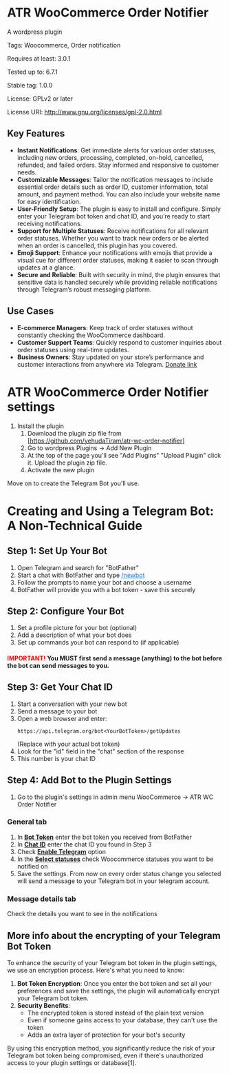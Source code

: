 # ATR WooCommerce Order Notifier
A wordpress plugin

Tags: Woocommerce, Order notification

Requires at least: 3.0.1

Tested up to: 6.7.1

Stable tag: 1.0.0

License: GPLv2 or later

License URI: http://www.gnu.org/licenses/gpl-2.0.html
## Key Features
- **Instant Notifications**: Get immediate alerts for various order statuses, including new orders, processing, completed, on-hold, cancelled, refunded, and failed orders. Stay informed and responsive to customer needs.
- **Customizable Messages**: Tailor the notification messages to include essential order details such as order ID, customer information, total amount, and payment method. You can also include your website name for easy identification.
- **User-Friendly Setup**: The plugin is easy to install and configure. Simply enter your Telegram bot token and chat ID, and you’re ready to start receiving notifications.
- **Support for Multiple Statuses**: Receive notifications for all relevant order statuses. Whether you want to track new orders or be alerted when an order is cancelled, this plugin has you covered.
- **Emoji Support**: Enhance your notifications with emojis that provide a visual cue for different order statuses, making it easier to scan through updates at a glance.
- **Secure and Reliable**: Built with security in mind, the plugin ensures that sensitive data is handled securely while providing reliable notifications through Telegram’s robust messaging platform.
## Use Cases
- **E-commerce Managers**: Keep track of order statuses without constantly checking the WooCommerce dashboard.
- **Customer Support Teams**: Quickly respond to customer inquiries about order statuses using real-time updates.
- **Business Owners**: Stay updated on your store’s performance and customer interactions from anywhere via Telegram.
[Donate link](https://www.paypal.com/cgi-bin/webscr?cmd=_s-xclick&hosted_button_id=T6VTA75GTS3YA)
# ATR WooCommerce Order Notifier settings
1. Install the plugin
   1. Download the plugin zip file from [https://github.com/yehudaTiram/atr-wc-order-notifier]
   2. Go to wordpress Plugins -> Add New Plugin
   3. At the top of the page you'll see "Add Plugins" "Upload Plugin" click it. Upload the plugin zip file.
   4. Activate the new plugin

Move on to create the Telegram Bot you'll use.
# Creating and Using a Telegram Bot: A Non-Technical Guide

## Step 1: Set Up Your Bot

1. Open Telegram and search for "BotFather"
2. Start a chat with BotFather and type <span style="color:#1b75d0"><ins>/newbot</ins></span>
3. Follow the prompts to name your bot and choose a username
4. BotFather will provide you with a bot token - save this securely

## Step 2: Configure Your Bot

1. Set a profile picture for your bot (optional)
2. Add a description of what your bot does
3. Set up commands your bot can respond to (if applicable)
   
#### <span style="color:red">IMPORTANT!</span> You MUST first send a message (anything) to the bot before the bot can send messages to you.

## Step 3: Get Your Chat ID

1. Start a conversation with your new bot
2. Send a message to your bot
3. Open a web browser and enter:
   ```
   https://api.telegram.org/bot<YourBotToken>/getUpdates
   ```
   (Replace <YourBotToken> with your actual bot token)
4. Look for the "id" field in the "chat" section of the response
5. This number is your chat ID

## Step 4: Add Bot to the Plugin Settings
1. Go to the plugin's settings in admin menu WooCommerce -> ATR WC Order Notifier
### General tab
1. In <ins>**Bot Token**</ins> enter the bot token you received from BotFather
2. In <ins>**Chat ID**</ins> enter the chat ID you found in Step 3
3. Check <ins>**Enable Telegram**</ins> option
4. In the <ins>**Select statuses**</ins> check Woocommerce statuses you want to be notified on
5. Save the settings. From now on every order status change you selected will send a message to your Telegram bot in your telegram account.
### Message details tab
Check the details you want to see in the notifications


## More info about the encrypting of your Telegram Bot Token

To enhance the security of your Telegram bot token in the plugin settings, we use an encryption process. Here's what you need to know:
1. **Bot Token Encryption**: Once you enter the bot token and set all your preferences and save the settings, the plugin will automatically encrypt your Telegram bot token.
2. **Security Benefits**:
   - The encrypted token is stored instead of the plain text version
   - Even if someone gains access to your database, they can't use the token
   - Adds an extra layer of protection for your bot's security

By using this encryption method, you significantly reduce the risk of your Telegram bot token being compromised, even if there's unauthorized access to your plugin settings or database[1].
